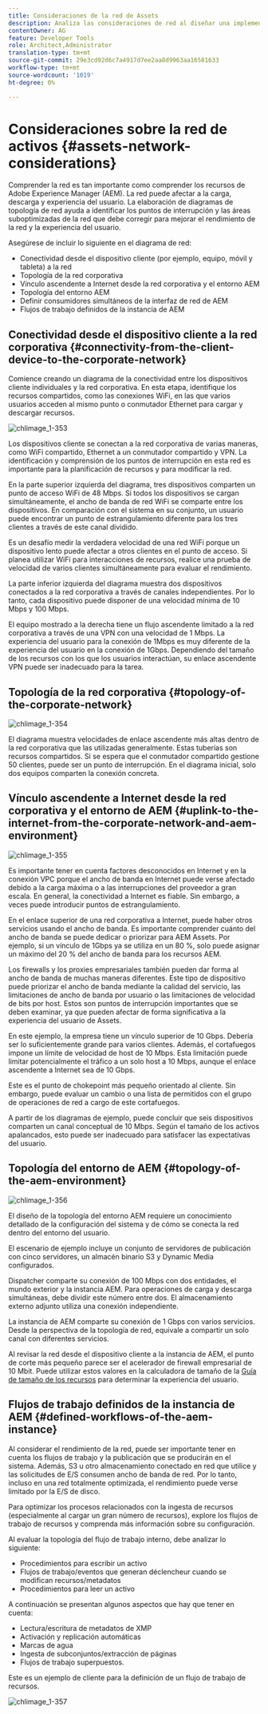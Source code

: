 ```yaml
---
title: Consideraciones de la red de Assets
description: Analiza las consideraciones de red al diseñar una implementación de AEM Assets.
contentOwner: AG
feature: Developer Tools
role: Architect,Administrator
translation-type: tm+mt
source-git-commit: 29e3cd92d6c7a4917d7ee2aa8d9963aa16581633
workflow-type: tm+mt
source-wordcount: '1019'
ht-degree: 0%

---
```



# Consideraciones sobre la red de activos {#assets-network-considerations}

Comprender la red es tan importante como comprender los recursos de Adobe Experience Manager (AEM). La red puede afectar a la carga, descarga y experiencia del usuario. La elaboración de diagramas de topología de red ayuda a identificar los puntos de interrupción y las áreas suboptimizadas de la red que debe corregir para mejorar el rendimiento de la red y la experiencia del usuario.

Asegúrese de incluir lo siguiente en el diagrama de red:

* Conectividad desde el dispositivo cliente (por ejemplo, equipo, móvil y tableta) a la red
* Topología de la red corporativa
* Vínculo ascendente a Internet desde la red corporativa y el entorno AEM
* Topología del entorno AEM
* Definir consumidores simultáneos de la interfaz de red de AEM
* Flujos de trabajo definidos de la instancia de AEM

## Conectividad desde el dispositivo cliente a la red corporativa {#connectivity-from-the-client-device-to-the-corporate-network}

Comience creando un diagrama de la conectividad entre los dispositivos cliente individuales y la red corporativa. En esta etapa, identifique los recursos compartidos, como las conexiones WiFi, en las que varios usuarios acceden al mismo punto o conmutador Ethernet para cargar y descargar recursos.

![chlimage_1-353](assets/chlimage_1-353.png)

Los dispositivos cliente se conectan a la red corporativa de varias maneras, como WiFi compartido, Ethernet a un conmutador compartido y VPN. La identificación y comprensión de los puntos de interrupción en esta red es importante para la planificación de recursos y para modificar la red.

En la parte superior izquierda del diagrama, tres dispositivos comparten un punto de acceso WiFi de 48 Mbps. Si todos los dispositivos se cargan simultáneamente, el ancho de banda de red WiFi se comparte entre los dispositivos. En comparación con el sistema en su conjunto, un usuario puede encontrar un punto de estrangulamiento diferente para los tres clientes a través de este canal dividido.

Es un desafío medir la verdadera velocidad de una red WiFi porque un dispositivo lento puede afectar a otros clientes en el punto de acceso. Si planea utilizar WiFi para interacciones de recursos, realice una prueba de velocidad de varios clientes simultáneamente para evaluar el rendimiento.

La parte inferior izquierda del diagrama muestra dos dispositivos conectados a la red corporativa a través de canales independientes. Por lo tanto, cada dispositivo puede disponer de una velocidad mínima de 10 Mbps y 100 Mbps.

El equipo mostrado a la derecha tiene un flujo ascendente limitado a la red corporativa a través de una VPN con una velocidad de 1 Mbps. La experiencia del usuario para la conexión de 1Mbps es muy diferente de la experiencia del usuario en la conexión de 1Gbps. Dependiendo del tamaño de los recursos con los que los usuarios interactúan, su enlace ascendente VPN puede ser inadecuado para la tarea.

## Topología de la red corporativa {#topology-of-the-corporate-network}

![chlimage_1-354](assets/chlimage_1-354.png)

El diagrama muestra velocidades de enlace ascendente más altas dentro de la red corporativa que las utilizadas generalmente. Estas tuberías son recursos compartidos. Si se espera que el conmutador compartido gestione 50 clientes, puede ser un punto de interrupción. En el diagrama inicial, solo dos equipos comparten la conexión concreta.

## Vínculo ascendente a Internet desde la red corporativa y el entorno de AEM {#uplink-to-the-internet-from-the-corporate-network-and-aem-environment}

![chlimage_1-355](assets/chlimage_1-355.png)

Es importante tener en cuenta factores desconocidos en Internet y en la conexión VPC porque el ancho de banda en Internet puede verse afectado debido a la carga máxima o a las interrupciones del proveedor a gran escala. En general, la conectividad a Internet es fiable. Sin embargo, a veces puede introducir puntos de estrangulamiento.

En el enlace superior de una red corporativa a Internet, puede haber otros servicios usando el ancho de banda. Es importante comprender cuánto del ancho de banda se puede dedicar o priorizar para AEM Assets. Por ejemplo, si un vínculo de 1Gbps ya se utiliza en un 80 %, solo puede asignar un máximo del 20 % del ancho de banda para los recursos AEM.

Los firewalls y los proxies empresariales también pueden dar forma al ancho de banda de muchas maneras diferentes. Este tipo de dispositivo puede priorizar el ancho de banda mediante la calidad del servicio, las limitaciones de ancho de banda por usuario o las limitaciones de velocidad de bits por host. Estos son puntos de interrupción importantes que se deben examinar, ya que pueden afectar de forma significativa a la experiencia del usuario de Assets.

En este ejemplo, la empresa tiene un vínculo superior de 10 Gbps. Debería ser lo suficientemente grande para varios clientes. Además, el cortafuegos impone un límite de velocidad de host de 10 Mbps. Esta limitación puede limitar potencialmente el tráfico a un solo host a 10 Mbps, aunque el enlace ascendente a Internet sea de 10 Gbps.

Este es el punto de chokepoint más pequeño orientado al cliente. Sin embargo, puede evaluar un cambio o una lista de permitidos con el grupo de operaciones de red a cargo de este cortafuegos.

A partir de los diagramas de ejemplo, puede concluir que seis dispositivos comparten un canal conceptual de 10 Mbps. Según el tamaño de los activos apalancados, esto puede ser inadecuado para satisfacer las expectativas del usuario.

## Topología del entorno de AEM {#topology-of-the-aem-environment}

![chlimage_1-356](assets/chlimage_1-356.png)

El diseño de la topología del entorno AEM requiere un conocimiento detallado de la configuración del sistema y de cómo se conecta la red dentro del entorno del usuario.

El escenario de ejemplo incluye un conjunto de servidores de publicación con cinco servidores, un almacén binario S3 y Dynamic Media configurados.

Dispatcher comparte su conexión de 100 Mbps con dos entidades, el mundo exterior y la instancia AEM. Para operaciones de carga y descarga simultáneas, debe dividir este número entre dos. El almacenamiento externo adjunto utiliza una conexión independiente.

La instancia de AEM comparte su conexión de 1 Gbps con varios servicios. Desde la perspectiva de la topología de red, equivale a compartir un solo canal con diferentes servicios.

Al revisar la red desde el dispositivo cliente a la instancia de AEM, el punto de corte más pequeño parece ser el acelerador de firewall empresarial de 10 Mbit. Puede utilizar estos valores en la calculadora de tamaño de la [Guía de tamaño de los recursos](assets-sizing-guide.md) para determinar la experiencia del usuario.

## Flujos de trabajo definidos de la instancia de AEM {#defined-workflows-of-the-aem-instance}

Al considerar el rendimiento de la red, puede ser importante tener en cuenta los flujos de trabajo y la publicación que se producirán en el sistema. Además, S3 u otro almacenamiento conectado en red que utilice y las solicitudes de E/S consumen ancho de banda de red. Por lo tanto, incluso en una red totalmente optimizada, el rendimiento puede verse limitado por la E/S de disco.

Para optimizar los procesos relacionados con la ingesta de recursos (especialmente al cargar un gran número de recursos), explore los flujos de trabajo de recursos y comprenda más información sobre su configuración.

Al evaluar la topología del flujo de trabajo interno, debe analizar lo siguiente:

* Procedimientos para escribir un activo
* Flujos de trabajo/eventos que generan déclencheur cuando se modifican recursos/metadatos
* Procedimientos para leer un activo

A continuación se presentan algunos aspectos que hay que tener en cuenta:

* Lectura/escritura de metadatos de XMP
* Activación y replicación automáticas
* Marcas de agua
* Ingesta de subconjuntos/extracción de páginas
* Flujos de trabajo superpuestos.

Este es un ejemplo de cliente para la definición de un flujo de trabajo de recursos.

![chlimage_1-357](assets/chlimage_1-357.png)

